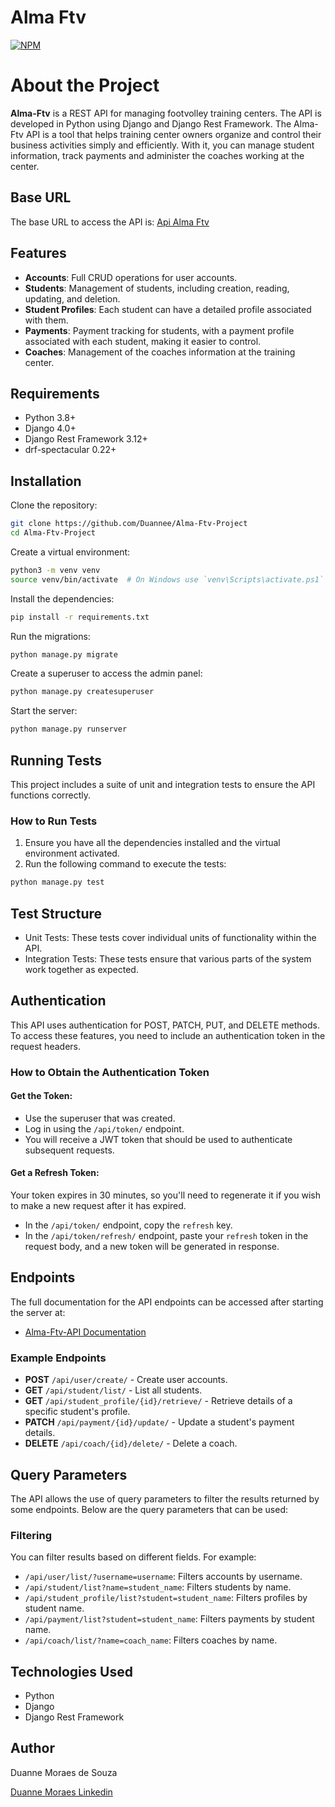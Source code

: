 # Alma Ftv
[![NPM](https://img.shields.io/npm/l/react)](https://github.com/Duannee/Alma-Ftv-Project/blob/main/LICENSE) 

# About the Project

**Alma-Ftv** is a REST API for managing footvolley training centers. The API is developed in Python using Django and Django Rest Framework. 
The Alma-Ftv API is a tool that helps training center owners organize and control their business activities simply and efficiently. With it, you can manage student information, track payments and administer the coaches working at the center.

## Base URL
The base URL to access the API is: [Api Alma Ftv](https://alma-ftv-project.onrender.com/api/user/create)

## Features
- **Accounts**: Full CRUD operations for user accounts.
- **Students**: Management of students, including creation, reading, updating, and deletion.
- **Student Profiles**: Each student can have a detailed profile associated with them.
- **Payments**: Payment tracking for students, with a payment profile associated with each student, making it easier to control.
- **Coaches**: Management of the coaches information at the training center.

## Requirements
- Python 3.8+
- Django 4.0+
- Django Rest Framework 3.12+
- drf-spectacular 0.22+

## Installation
Clone the repository:
```bash
git clone https://github.com/Duannee/Alma-Ftv-Project
cd Alma-Ftv-Project
```
Create a virtual environment:
```bash
python3 -m venv venv
source venv/bin/activate  # On Windows use `venv\Scripts\activate.ps1`
```
Install the dependencies:
```bash
pip install -r requirements.txt
```
Run the migrations:
```bash
python manage.py migrate
```
Create a superuser to access the admin panel:
```bash
python manage.py createsuperuser
```
Start the server:
```bash
python manage.py runserver
```
## Running Tests

This project includes a suite of unit and integration tests to ensure the API functions correctly.

### How to Run Tests

1. Ensure you have all the dependencies installed and the virtual environment activated.
2. Run the following command to execute the tests:

```bash
python manage.py test
```
## Test Structure
- Unit Tests: These tests cover individual units of functionality within the API.
- Integration Tests: These tests ensure that various parts of the system work together as expected.

## Authentication
This API uses authentication for POST, PATCH, PUT, and DELETE methods. To access these features, you need to include an authentication token in the request headers.

### How to Obtain the Authentication Token

#### Get the Token:
- Use the superuser that was created.
- Log in using the `/api/token/` endpoint.
- You will receive a JWT token that should be used to authenticate subsequent requests.

#### Get a Refresh Token:
Your token expires in 30 minutes, so you'll need to regenerate it if you wish to make a new request after it has expired.
- In the `/api/token/` endpoint, copy the `refresh` key.
- In the `/api/token/refresh/` endpoint, paste your `refresh` token in the request body, and a new token will be generated in response.

## Endpoints
The full documentation for the API endpoints can be accessed after starting the server at:
- [Alma-Ftv-API Documentation](http://127.0.0.1:8000/api/docs/alma/)

### Example Endpoints
- **POST** `/api/user/create/` - Create user accounts.
- **GET** `/api/student/list/` - List all students.
- **GET** `/api/student_profile/{id}/retrieve/` - Retrieve details of a specific student's profile.
- **PATCH** `/api/payment/{id}/update/` - Update a student's payment details.
- **DELETE** `/api/coach/{id}/delete/` - Delete a coach.

## Query Parameters
The API allows the use of query parameters to filter the results returned by some endpoints. Below are the query parameters that can be used:

### Filtering
You can filter results based on different fields. For example:

- `/api/user/list/?username=username`: Filters accounts by username.
- `/api/student/list?name=student_name`: Filters students by name.
- `/api/student_profile/list?student=student_name`: Filters profiles by student name.
- `/api/payment/list?student=student_name`: Filters payments by student name.
- `/api/coach/list/?name=coach_name`: Filters coaches by name.

## Technologies Used
- Python
- Django
- Django Rest Framework

## Author

Duanne Moraes de Souza

[Duanne Moraes Linkedin](https://www.linkedin.com/in/duanne-moraes-7a0376278/)

